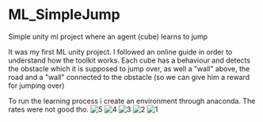 # ML_SimpleJump
Simple unity ml project where an agent (cube) learns to jump

It was my first ML unity project. I followed an online guide in order to understand how the toolkit works.
Each cube has a behaviour and detects the obstacle which it is supposed to jump over, as well a "wall" above, the road and a "wall" connected to the obstacle (so we can give him a reward for jumping over)

To run the learning process i create an environment through anaconda.
The rates were not good tho.
![5](https://user-images.githubusercontent.com/44201826/102959547-c04f1e00-44d7-11eb-8670-79a3c76d673a.PNG)
![4](https://user-images.githubusercontent.com/44201826/102959556-c644ff00-44d7-11eb-92b1-8455be33c424.PNG)
![3](https://user-images.githubusercontent.com/44201826/102959567-cb09b300-44d7-11eb-9722-a40541fd2413.PNG)
![2](https://user-images.githubusercontent.com/44201826/102959574-cfce6700-44d7-11eb-93d3-20b0089c5ef2.PNG)
![1](https://user-images.githubusercontent.com/44201826/102959579-d1982a80-44d7-11eb-86ba-7f1eae5ec378.PNG)
